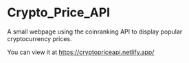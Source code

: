# Crypto_Price_API
A small webpage using the coinranking API to display popular cryptocurrency prices.

You can view it at https://cryptopriceapi.netlify.app/
